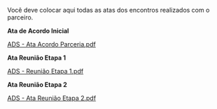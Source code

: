 Você deve colocar aqui todas as atas dos encontros realizados com o parceiro.

**Ata de Acordo Inicial**

[ADS - Ata Acordo Parceria.pdf](https://github.com/ICEI-PUC-Minas-PMV-ADS/CatConnect/files/12778802/ADS.-.Ata.Acordo.Parceria.pdf)

**Ata Reunião Etapa 1** 

[ADS - Reunião Etapa 1.pdf](https://github.com/ICEI-PUC-Minas-PMV-ADS/CatConnect/files/12778781/ADS.-.Reuniao.Etapa.1.pdf)


**Ata Reunião Etapa 2**

[ADS - Ata Reunião Etapa 2.pdf](https://github.com/ICEI-PUC-Minas-PMV-ADS/CatConnect/files/12778782/ADS.-.Ata.Reuniao.Etapa.2.pdf)

